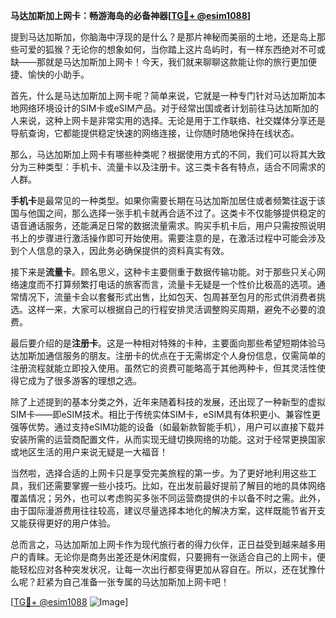 **马达加斯加上网卡：畅游海岛的必备神器[[TG💪+ @esim1088](https://t.me/s/esim1088)]**

提到马达加斯加，你脑海中浮现的是什么？是那片神秘而美丽的土地，还是岛上那些可爱的狐猴？无论你的想象如何，当你踏上这片岛屿时，有一样东西绝对不可或缺——那就是马达加斯加上网卡！今天，我们就来聊聊这款能让你的旅行更加便捷、愉快的小助手。

首先，什么是马达加斯加上网卡呢？简单来说，它就是一种专门针对马达加斯加本地网络环境设计的SIM卡或eSIM产品。对于经常出国或者计划前往马达加斯加的人来说，这种上网卡是非常实用的选择。无论是用于工作联络、社交媒体分享还是导航查询，它都能提供稳定快速的网络连接，让你随时随地保持在线状态。

那么，马达加斯加上网卡有哪些种类呢？根据使用方式的不同，我们可以将其大致分为三种类型：手机卡、流量卡以及注册卡。这三类卡各有特点，适合不同需求的人群。

**手机卡**是最常见的一种类型。如果你需要长期在马达加斯加居住或者频繁往返于该国与他国之间，那么选择一张手机卡就再合适不过了。这类卡不仅能够提供稳定的语音通话服务，还能满足日常的数据流量需求。购买手机卡后，用户只需按照说明书上的步骤进行激活操作即可开始使用。需要注意的是，在激活过程中可能会涉及到个人信息的录入，因此务必确保提供的资料真实有效。

接下来是**流量卡**。顾名思义，这种卡主要侧重于数据传输功能。对于那些只关心网络速度而不打算频繁打电话的旅客而言，流量卡无疑是一个性价比极高的选项。通常情况下，流量卡会以套餐形式出售，比如包天、包周甚至包月的形式供消费者挑选。这样一来，大家可以根据自己的行程安排灵活调整购买周期，避免不必要的浪费。

最后要介绍的是**注册卡**。这是一种相对特殊的卡种，主要面向那些希望短期体验马达加斯加通信服务的朋友。注册卡的优点在于无需绑定个人身份信息，仅需简单的注册流程就能立即投入使用。虽然它的资费可能略高于其他两种卡，但其灵活性使得它成为了很多游客的理想之选。

除了上述提到的基本分类之外，近年来随着科技的发展，还出现了一种新型的虚拟SIM卡——即eSIM技术。相比于传统实体SIM卡，eSIM具有体积更小、兼容性更强等优势。通过支持eSIM功能的设备（如最新款智能手机），用户可以直接下载并安装所需的运营商配置文件，从而实现无缝切换网络的功能。这对于经常更换国家或地区生活的用户来说无疑是一大福音！

当然啦，选择合适的上网卡只是享受完美旅程的第一步。为了更好地利用这些工具，我们还需要掌握一些小技巧。比如，在出发前最好提前了解目的地的具体网络覆盖情况；另外，也可以考虑购买多张不同运营商提供的卡以备不时之需。此外，由于国际漫游费用往往较高，建议尽量选择本地化的解决方案，这样既能节省开支又能获得更好的用户体验。

总而言之，马达加斯加上网卡作为现代旅行者的得力伙伴，正日益受到越来越多用户的青睐。无论你是商务出差还是休闲度假，只要拥有一张适合自己的上网卡，便能轻松应对各种突发状况，让每一次出行都变得更加从容自在。所以，还在犹豫什么呢？赶紧为自己准备一张专属的马达加斯加上网卡吧！

[[TG💪+ @esim1088](https://t.me/s/esim1088) ![Image](https://i.postimg.cc/4NQfJmqS/Snipaste-2025-05-13-00-14-12.png)]